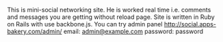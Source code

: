 This is mini-social networking site. He is worked real time i.e. comments and messages you are getting without reload page. Site is written in Ruby on Rails with use backbone.js. You can try admin panel http://social.apps-bakery.com/admin/
email: admin@example.com
password: password
